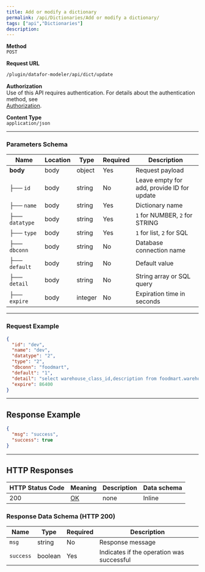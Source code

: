 ```yaml
---
title: Add or modify a dictionary
permalink: /api/Dictionaries/Add or modify a dictionary/
tags: ["api","Dictionaries"]
description: 
---
```


**Method**  
`POST`

**Request URL**
```html
/plugin/datafor-modeler/api/dict/update
```

**Authorization**  
Use of this API requires authentication. For details about the authentication method, see  
[Authorization](/api/index/#_5-authentication-security).

**Content Type**  
`application/json`

---

### **Parameters Schema**

| Name         | Location | Type   | Required | Description |
|-------------|----------|--------|----------|-------------|
| **body**    | body     | object | Yes      | Request payload |
| ├── `id`        | body | string  | No  | Leave empty for add, provide ID for update |
| ├── `name`      | body | string  | Yes | Dictionary name |
| ├── `datatype`  | body | string  | Yes | `1` for NUMBER, `2` for STRING |
| ├── `type`      | body | string  | Yes | `1` for list, `2` for SQL |
| ├── `dbconn`    | body | string  | No  | Database connection name |
| ├── `default`   | body | string  | No  | Default value |
| ├── `detail`    | body | string  | No  | String array or SQL query |
| ├── `expire`    | body | integer | No  | Expiration time in seconds |

---

### **Request Example**

```json
{
  "id": "dev",
  "name": "dev",
  "datatype": "2",
  "type": "2",
  "dbconn": "foodmart",
  "default": "1",
  "detail": "select warehouse_class_id,description from foodmart.warehouse_class",
  "expire": 86400
}
```

---

## **Response Example**

```json
{
  "msg": "success",
  "success": true
}
```

---

## **HTTP Responses**

| HTTP Status Code | Meaning                                                                 | Description | Data schema |
|------------------|-------------------------------------------------------------------------|------------|------------|
| 200              | [OK](https://tools.ietf.org/html/rfc7231#section-6.3.1)                | none       | Inline     |

### **Response Data Schema (HTTP 200)**

| Name      | Type    | Required | Description |
|----------|--------|----------|-------------|
| `msg`    | string | No       | Response message |
| `success` | boolean | Yes      | Indicates if the operation was successful |

